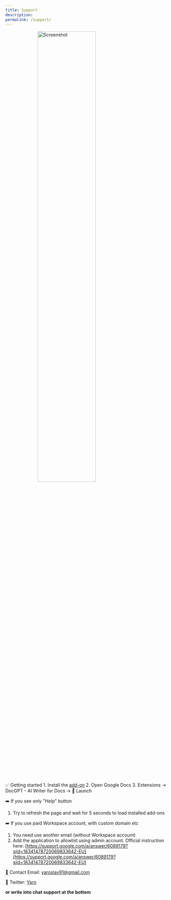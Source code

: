 ```yaml
---
title: Support
description: 
permalink: /support/
---
```

<style>
.getting-started {
  display: block;
  margin-left: auto;
  margin-right: auto;
  width: 60%;
}
</style>
<div>
    <img src="{{ site.baseurl }}/images/getting-started.png" alt="Screenshot" class="getting-started"/>
</div>
<script>
$crisp.push(["do", "chat:open"])
</script>
✅ Getting started
1. Install the <a href="https://workspace.google.com/u/0/marketplace/app/docgpt_ai_writer_for_docs/466607203252">add-on</a>
2. Open Google Docs
3. Extensions -> DocGPT - AI Writer for Docs -> 🚀 Launch


➡️ If you see only "Help" button
1. Try to refresh the page and wait for 5 seconds to load installed add-ons

➡️ If you use paid Workspace account, with custom domain etc
1. You need use another email (without Workspace account)
2. Add the application to allowlist using admin account. Official instruction here: [https://support.google.com/a/answer/6089179?sjid=18341478720069833642-EU](https://support.google.com/a/answer/6089179?sjid=18341478720069833642-EU) 

📧 Contact Email: <a href = "mailto: yaroslav91@gmail.com">yaroslav91@gmail.com</a>

💬 Twitter: [Yaro](https://twitter.com/ski0xFF)

**or write into chat support at the bottom**
